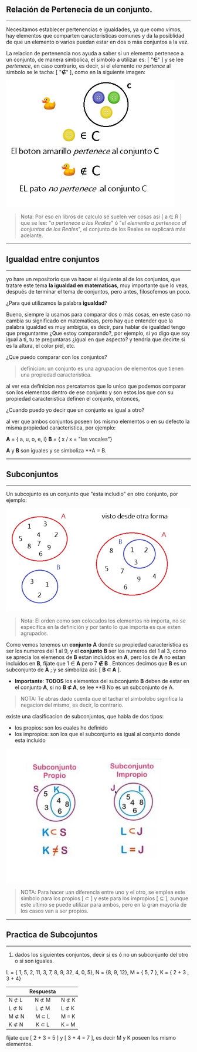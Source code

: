 ## **Relación de Pertenecia de un conjunto.**
___
Necesitamos establecer pertenencias e igualdades, ya que como vimos, hay elementos que comparten caracteristicas comunes y da la posiblidad de que un elemento o varios puedan estar en dos o màs conjuntos a la vez. 

La relacion de pertenencia nos ayuda a saber si un elemento pertenece a un conjunto, de manera simbolica, el simbolo a utilizar es: [ "**∈**" ] y se lee *pertenece*, en caso contrario, es decir, si el elemento *no pertence* al simbolo se le tacha: [ "**∉**" ], como en la siguiente imagen: 

 ![](/imagenes/imagen8.jpg)

> Nota: Por eso en libros de calculo se suelen ver cosas asi [ a ∈ R ] que se lee: "*a  pertenece a los Reales*" ó "*el elemento a pertenece al conjuntos de los Reales*", el conjunto de los Reales se explicará más adelante.
___

## **Igualdad entre conjuntos**
___
yo hare un repositorio que va hacer el siguiente al de los conjuntos, que tratare este tema **la igualdad en matematicas**, muy importante que lo veas, después de terminar el tema de conjuntos, pero antes, filosofemos un poco. 

¿Para qué utilizamos la palabra **igualdad**?

Bueno, siempre la usamos para comparar dos o más cosas, en este caso no cambia su significado en matematicas, pero hay que entender que la palabra igualdad es muy ambigüa, es decír, para hablar de igualdad tengo que preguntarme ¿Que estoy comparando?, por ejemplo, si yo digo que soy igual a ti, tu te preguntaras ¿igual en que aspecto? y tendria que decirte si es la altura, el color piel, etc. 

¿Que puedo comparar con los conjuntos?

> definicion: un conjunto es una agrupacion de elementos que tienen una propiedad caracteristica.

al ver esa definicion nos percatamos que lo unico que podemos comparar son los elementos dentro de ese conjunto y son estos los que con su propiedad caracteristica definen el conjunto, entonces,

¿Cuando puedo yo decir que un conjunto es igual a otro?

al ver que ambos conjuntos poseen los mismo elementos o en su defecto la misma propiedad caracteristica, por ejemplo:

**A** = { a, u, o, e, i}
**B** = { x / x = "las vocales"}

**A** y **B** son iguales y se simboliza **A = B.
___
## **Subconjuntos** 
___
Un subcojunto es un conjunto que "esta includio" en otro conjunto, por ejemplo: 

![](/imagenes/imagen9.jpg)

>Nota: El orden como son colocados los elementos no importa, no se especifica en la definición y por tanto lo que importa es que esten agrupados.

Como vemos tenemos un **conjunto** **A** donde su propiedad característica es ser los numeros del 1 al 9, y el **conjunto** **B** ser los numeros del 1 al 3, como se aprecia los elemenos de **B** estan incluidos en **A**, pero los de **A** no estan incluidos en **B**, fijate que 1 ∈ **A** pero 7 **∉** **B** . Entonces decimos que **B** es un subconjunto de **A** ; y se simboliza asi: [ **B ⊂ A** ]. 

- **Importante**: **TODOS** los elementos del subconjunto **B** deben de estar en el conjunto **A**, si no **B ⊄ A**, se lee **B No es un subconjunto de A.

> NOTA: Te abras dado cuenta que el tachar el simbolobo significa la negacion del mismo, es decir, lo contrario.

existe una clasificacion de subconjuntos, que habla de dos tipos:
 - los propios: son los cuales he definido 
 - los impropios: son los que el subconjunto es igual al conjunto donde esta incluido
 
![](/imagenes/imagen10.jpg)

> NOTA: Para hacer uan diferencia entre uno y el otro, se emplea este simbolo para los propios [ ⊂ ] y este para los impropios [ ⊆ ], aunque este ultimo se puede utilizar para ambos, pero en la gran mayoria de los casos van a ser propios.
___
## **Practica de Subcojuntos**
___

1. dados los siguientes conjuntos, decir si es ó no un subconjunto del otro o si son iguales.

L = { 1, 5, 2, 11, 3, 7, 8, 9, 32, 4, 0, 5}, N = {8, 9, 12}, M = { 5, 7 }, K = { 2 + 3 , 3 + 4}

| |**Respuesta**|     |
|-|:-:|-|
|N ⊄ L| N ⊄ M | N ⊄ K|
|L ⊄ N| L ⊄ M | L ⊄ K|
|M ⊄ N| M ⊂ L | M = K|
|K ⊄ N| K ⊂ L | K = M|

fijate que [ 2 + 3 = 5 ] y [ 3 + 4 = 7 ], es decir M y K poseen los mismo elementos.

